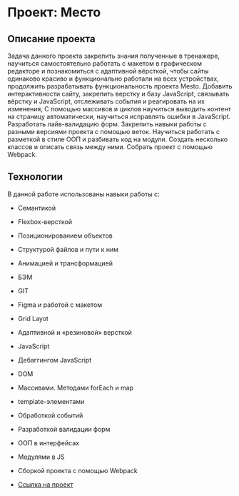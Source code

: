 # Проект: Место

## Описание проекта

Задача данного проекта закрепить знания полученные в тренажере, научиться самостоятельно работать с макетом в графическом редакторе и познакомиться с адаптивной вёрсткой, чтобы сайты одинаково красиво и функционально работали на всех устройствах, продолжить разрабатывать функциональность проекта Mesto. Добавить интерактивности сайту, закрепить верстку и базу JavaScript, связывать вёрстку и JavaScript, отслеживать события и реагировать на их изменения, С помощью массивов и циклов научиться выводить контент на страницу автоматически, научиться исправлять ошибки в JavaScript. Разработать лайв-валидацию форм. Закрепить навыки работы с разными версиями проекта с помощью веток. Научиться работать с разметкой в стиле ООП и разбивать код на модули. Создать несколько классов и описать связь между ними. Собрать проект с помощью Webpack.

## Технологии

В данной работе использованы навыки работы с:
* Семантикой
* Flexbox-версткой
* Позиционированием объектов
* Структурой файлов и пути к ним
* Анимацией и трансформацией
* БЭМ
* GIT
* Figma и работой с макетом
* Grid Layot
* Адаптивной и «резиновой» версткой
* JavaScript
* Дебаггингом JavaScript
* DOM
* Массивами. Методами forEach и map
* template-элементами
* Обработкой событий
* Разработкой валидации форм
* ООП в интерфейсах
* Модулями в JS
* Сборкой проекта с помощью Webpack





* [Ссылка на проект](https://anporshnev.github.io/mesto/index.html)
